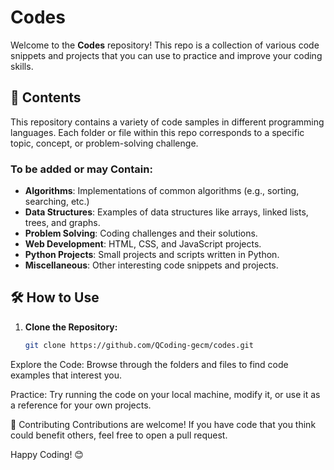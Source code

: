 # Codes

Welcome to the **Codes** repository! This repo is a collection of various code snippets and projects that you can use to practice and improve your coding skills.

## 📂 Contents

This repository contains a variety of code samples in different programming languages. Each folder or file within this repo corresponds to a specific topic, concept, or problem-solving challenge.

### To be added or may Contain:
- **Algorithms**: Implementations of common algorithms (e.g., sorting, searching, etc.)
- **Data Structures**: Examples of data structures like arrays, linked lists, trees, and graphs.
- **Problem Solving**: Coding challenges and their solutions.
- **Web Development**: HTML, CSS, and JavaScript projects.
- **Python Projects**: Small projects and scripts written in Python.
- **Miscellaneous**: Other interesting code snippets and projects.

## 🛠 How to Use

1. **Clone the Repository:**
   ```bash
   git clone https://github.com/QCoding-gecm/codes.git
Explore the Code:
Browse through the folders and files to find code examples that interest you.

Practice:
Try running the code on your local machine, modify it, or use it as a reference for your own projects.

🤝 Contributing
Contributions are welcome! If you have code that you think could benefit others, feel free to open a pull request.


Happy Coding! 😊
